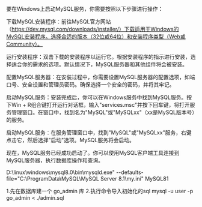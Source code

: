 
要在Windows上启动MySQL服务，你需要按照以下步骤进行操作：

下载MySQL安装程序：前往MySQL官方网站（https://dev.mysql.com/downloads/installer/）下载适用于Windows的MySQL安装程序。选择合适的版本（32位或64位）和安装程序类型（Web或Community）。

运行安装程序：双击下载的安装程序以运行它。根据安装程序的指示进行安装，选择适合你的需求的选项。默认情况下，MySQL服务器和其他组件将会被安装。

配置MySQL服务器：在安装过程中，你需要设置MySQL服务器的配置选项，如端口号、安全设置和管理员密码。确保选择一个安全的密码，并将其牢记。

启动MySQL服务：安装完成后，你可以在Windows服务中找到MySQL服务。按下Win + R组合键打开运行对话框，输入"services.msc"并按下回车键，将打开服务管理窗口。在窗口中，找到名为"MySQL"或"MySQLxx"（xx是MySQL版本号）的服务。

启动MySQL服务：在服务管理窗口中，找到"MySQL"或"MySQLxx"服务，右键点击它，然后选择"启动"选项。MySQL服务将会启动。

现在，MySQL服务已经成功启动了。你可以使用MySQL客户端工具连接到MySQL服务器，执行数据库操作和查询。

D:\linux\windows\mysql8.0\bin\mysqld.exe" --defaults-file="C:\ProgramData\MySQL\MySQL Server 8.1\my.ini" MySQL81


1.先在数据库建一个 go_admin 库
2.执行命令导入初始化的sql
mysql -u user -p  go_admin < ./admin.sql